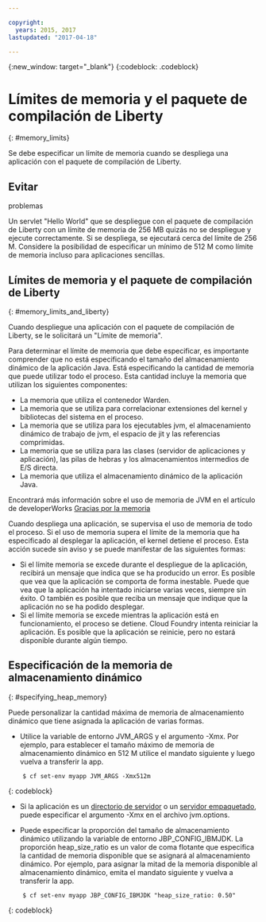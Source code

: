 ```yaml
---

copyright:
  years: 2015, 2017
lastupdated: "2017-04-18"

---
```


{:new_window: target="_blank"}
{:codeblock: .codeblock}

# Límites de memoria y el paquete de compilación de Liberty
{: #memory_limits}

Se debe especificar un límite de memoria cuando se despliega una aplicación con el paquete de compilación de Liberty.

## Evitar
problemas

Un servlet "Hello World" que se despliegue con el paquete de compilación
de Liberty con un límite de memoria de 256 MB quizás no se despliegue y ejecute correctamente. Si se despliega, se ejecutará cerca del límite de
256 M. Considere la posibilidad de especificar un mínimo de 512 M como límite de memoria incluso para aplicaciones sencillas.

## Límites de memoria y el paquete de compilación de Liberty
{: #memory_limits_and_liberty}


Cuando despliegue una aplicación con el paquete de compilación de Liberty, se le solicitará un "Límite de memoria".

Para determinar el límite de memoria que debe especificar, es importante comprender que no está especificando el tamaño del almacenamiento dinámico de la aplicación Java. Está especificando la cantidad de memoria que puede utilizar todo el proceso. Esta cantidad incluye la memoria que utilizan los siguientes componentes:

* La memoria que utiliza el contenedor Warden.
* La memoria que se utiliza para correlacionar extensiones del kernel y bibliotecas del sistema en el proceso.
* La memoria que se utiliza para los ejecutables jvm, el almacenamiento dinámico de trabajo de jvm, el espacio de jit y las referencias comprimidas.
* La memoria que se utiliza para las clases (servidor de aplicaciones y aplicación), las pilas de hebras y los almacenamientos intermedios de E/S directa.
* La memoria que utiliza el almacenamiento dinámico de la aplicación Java.

Encontrará más información sobre el uso de memoria de JVM en el artículo de developerWorks [Gracias por la memoria](http://www.ibm.com/developerworks/library/j-nativememory-linux/)

Cuando despliega una aplicación, se supervisa el uso de memoria de todo el proceso. Si el uso de memoria supera el límite de la memoria que ha especificado al desplegar la aplicación, el kernel detiene el proceso. Esta acción sucede sin aviso y se puede manifestar de las siguientes formas:

* Si el límite memoria se excede durante el despliegue de la aplicación, recibirá un mensaje que indica que se ha producido un error. Es posible que vea que la aplicación se comporta de forma inestable. Puede que vea que la aplicación ha intentado iniciarse varias veces, siempre sin éxito. O también es posible que reciba un mensaje que indique que la aplicación no se ha podido desplegar.
* Si el límite memoria se excede mientras la aplicación está en funcionamiento, el proceso se detiene. Cloud Foundry intenta reiniciar la aplicación. Es posible que la aplicación se reinicie, pero no estará disponible durante algún tiempo.

## Especificación de la memoria de almacenamiento dinámico
{: #specifying_heap_memory}

Puede personalizar la cantidad máxima de memoria de almacenamiento dinámico que tiene asignada la aplicación de varias formas.

*  Utilice la variable de entorno JVM_ARGS y el argumento -Xmx. Por ejemplo, para establecer el tamaño máximo de memoria de almacenamiento dinámico en 512 M utilice el mandato siguiente y luego vuelva a transferir la app.

```
    $ cf set-env myapp JVM_ARGS -Xmx512m
```
{: codeblock}

* Si la aplicación es un [directorio de servidor](optionsForPushing.html#server_directory) o un [servidor empaquetado](optionsForPushing.html#packaged_server), puede especificar el argumento -Xmx en el archivo jvm.options.

* Puede especificar la proporción del tamaño de almacenamiento dinámico utilizando la variable de entorno JBP_CONFIG_IBMJDK.  La proporción heap_size_ratio es un valor de coma flotante que especifica la cantidad de memoria disponible que se asignará al almacenamiento dinámico.  Por ejemplo, para asignar la mitad de la memoria disponible al almacenamiento dinámico, emita el mandato siguiente y vuelva a transferir la app.

```
    $ cf set-env myapp JBP_CONFIG_IBMJDK "heap_size_ratio: 0.50"
```
{: codeblock}
